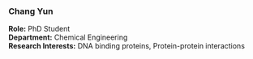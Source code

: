 ### Chang Yun

**Role:** PhD Student  
**Department:** Chemical Engineering  
**Research Interests:** DNA binding proteins, Protein-protein interactions
